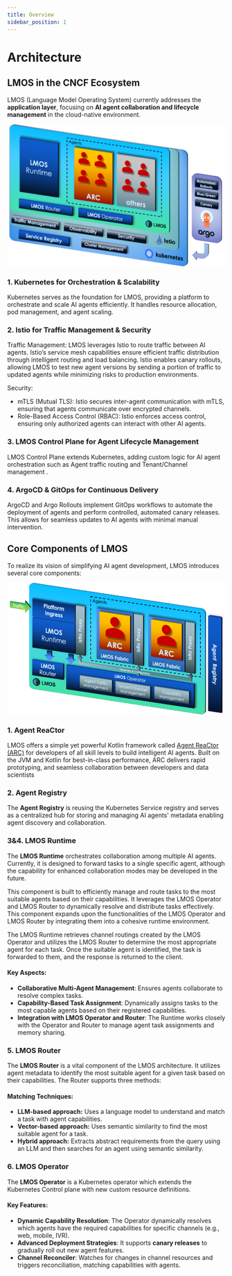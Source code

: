 ```yaml
---
title: Overview
sidebar_position: 1
---
```


# Architecture

## LMOS in the CNCF Ecosystem

LMOS (Language Model Operating System) currently addresses the **application layer**, focusing on **AI agent collaboration and lifecycle management** in the cloud-native environment. 

![LMOS](/img/lmos-overview.png)


### 1. Kubernetes for Orchestration & Scalability

 Kubernetes serves as the foundation for LMOS, providing a platform to orchestrate and scale AI agents efficiently. It handles resource allocation, pod management, and agent scaling.

### 2. Istio for Traffic Management & Security

Traffic Management: LMOS leverages Istio to route traffic between AI agents. Istio’s service mesh capabilities ensure efficient traffic distribution through intelligent routing and load balancing. Istio enables canary rollouts, allowing LMOS to test new agent versions by sending a portion of traffic to updated agents while minimizing risks to production environments.

Security:

   * mTLS (Mutual TLS): Istio secures inter-agent communication with mTLS, ensuring that agents communicate over encrypted channels.
   * Role-Based Access Control (RBAC): Istio enforces access control, ensuring only authorized agents can interact with other AI agents.

### 3. LMOS Control Plane for Agent Lifecycle Management

LMOS Control Plane extends Kubernetes, adding custom logic for AI agent orchestration such as Agent traffic routing and Tenant/Channel management .

### 4. ArgoCD & GitOps for Continuous Delivery
ArgoCD and Argo Rollouts implement GitOps workflows to automate the deployment of agents and perform controlled, automated canary releases. This allows for seamless updates to AI agents with minimal manual intervention.


## Core Components of LMOS

To realize its vision of simplifying AI agent development, LMOS introduces several core components:

![LMOS](/img/lmos-detail.png)

### 1. Agent ReaCtor

LMOS offers a simple yet powerful Kotlin framework called [Agent ReaCtor (ARC)](/lmos/docs/arc/index) for developers of all skill levels to build intelligent AI agents. Built on the JVM and Kotlin for best-in-class performance, ARC delivers rapid prototyping, and seamless collaboration between developers and data scientists

### 2. Agent Registry

The **Agent Registry** is reusing the Kubernetes Service registry and serves as a centralized hub for storing and managing AI agents' metadata enabling agent discovery and collaboration.

### 3&4. LMOS Runtime

The **LMOS Runtime** orchestrates collaboration among multiple AI agents. Currently, it is designed to forward tasks to a single specific agent, although the capability for enhanced collaboration modes may be developed in the future.

This component is built to efficiently manage and route tasks to the most suitable agents based on their capabilities. It leverages the LMOS Operator and LMOS Router to dynamically resolve and distribute tasks effectively. This component expands upon the functionalities of the LMOS Operator and LMOS Router by integrating them into a cohesive runtime environment.

The LMOS Runtime retrieves channel routings created by the LMOS Operator and utilizes the LMOS Router to determine the most appropriate agent for each task. Once the suitable agent is identified, the task is forwarded to them, and the response is returned to the client.

#### Key Aspects:
- **Collaborative Multi-Agent Management**: Ensures agents collaborate to resolve complex tasks.
- **Capability-Based Task Assignment**: Dynamically assigns tasks to the most capable agents based on their registered capabilities.
- **Integration with LMOS Operator and Router**: The Runtime works closely with the Operator and Router to manage agent task assignments and memory sharing.

### 5. LMOS Router

The **LMOS Router** is a vital component of the LMOS architecture. It utilizes agent metadata to identify the most suitable agent for a given task based on their capabilities. The Router supports three methods:

#### Matching Techniques:
- **LLM-based approach:** Uses a language model to understand and match a task with agent capabilities.
- **Vector-based approach:** Uses semantic similarity to find the most suitable agent for a task.
- **Hybrid approach:** Extracts abstract requirements from the query using an LLM and then searches for an agent using semantic similarity. 

### 6. LMOS Operator

The **LMOS Operator** is a Kubernetes operator which extends the Kubernetes Control plane with new custom resource definitions.

#### Key Features:
- **Dynamic Capability Resolution**: The Operator dynamically resolves which agents have the required capabilities for specific channels (e.g., web, mobile, IVR).
- **Advanced Deployment Strategies**: It supports **canary releases** to gradually roll out new agent features.
- **Channel Reconciler**: Watches for changes in channel resources and triggers reconciliation, matching capabilities with agents.


